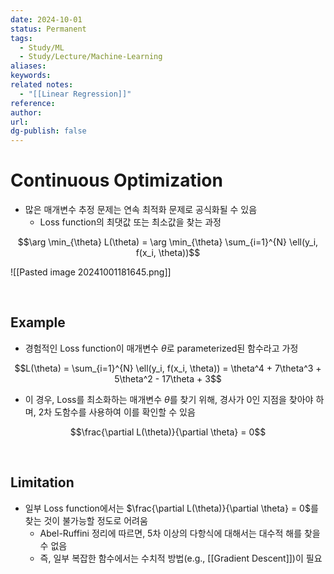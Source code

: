 ```yaml
---
date: 2024-10-01
status: Permanent
tags:
  - Study/ML
  - Study/Lecture/Machine-Learning
aliases: 
keywords: 
related notes:
  - "[[Linear Regression]]"
reference: 
author: 
url: 
dg-publish: false
---
```

# Continuous Optimization
- 많은 매개변수 추정 문제는 연속 최적화 문제로 공식화될 수 있음
	- Loss function의 최댓값 또는 최소값을 찾는 과정

$$\arg \min_{\theta} L(\theta) = \arg \min_{\theta} \sum_{i=1}^{N} \ell(y_i, f(x_i, \theta))$$

![[Pasted image 20241001181645.png]]

<br>

## Example
- 경험적인 Loss function이 매개변수 $\theta$로 parameterized된 함수라고 가정

$$L(\theta) = \sum_{i=1}^{N} \ell(y_i, f(x_i, \theta)) = \theta^4 + 7\theta^3 + 5\theta^2 - 17\theta + 3$$

- 이 경우, Loss를 최소화하는 매개변수 $\theta$를 찾기 위해, 경사가 0인 지점을 찾아야 하며, 2차 도함수를 사용하여 이를 확인할 수 있음

$$\frac{\partial L(\theta)}{\partial \theta} = 0$$


<br>

## Limitation
- 일부 Loss function에서는 $\frac{\partial L(\theta)}{\partial \theta} = 0$를 찾는 것이 불가능할 정도로 어려움
	- Abel-Ruffini 정리에 따르면, 5차 이상의 다항식에 대해서는 대수적 해를 찾을 수 없음
	- 즉, 일부 복잡한 함수에서는 수치적 방법(e.g., [[Gradient Descent]])이 필요
